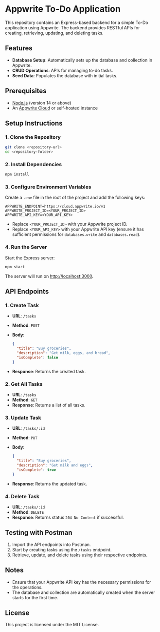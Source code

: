 # Appwrite To-Do Application

This repository contains an Express-based backend for a simple To-Do application using Appwrite. The backend provides RESTful APIs for creating, retrieving, updating, and deleting tasks.

## Features

- **Database Setup**: Automatically sets up the database and collection in Appwrite.
- **CRUD Operations**: APIs for managing to-do tasks.
- **Seed Data**: Populates the database with initial tasks.

## Prerequisites

- [Node.js](https://nodejs.org/) (version 14 or above)
- An [Appwrite Cloud](https://appwrite.io/cloud) or self-hosted instance

## Setup Instructions

### 1. Clone the Repository

```bash
git clone <repository-url>
cd <repository-folder>
```

### 2. Install Dependencies

```bash
npm install
```

### 3. Configure Environment Variables

Create a `.env` file in the root of the project and add the following keys:

```env
APPWRITE_ENDPOINT=https://cloud.appwrite.io/v1
APPWRITE_PROJECT_ID=<YOUR_PROJECT_ID>
APPWRITE_API_KEY=<YOUR_API_KEY>
```

- Replace `<YOUR_PROJECT_ID>` with your Appwrite project ID.
- Replace `<YOUR_API_KEY>` with your Appwrite API key (ensure it has sufficient permissions for `databases.write` and `databases.read`).

### 4. Run the Server

Start the Express server:

```bash
npm start
```

The server will run on [http://localhost:3000](http://localhost:3000).

## API Endpoints

### 1. Create Task

- **URL**: `/tasks`
- **Method**: `POST`
- **Body**:
  
  ```json
  {
    "title": "Buy groceries",
    "description": "Get milk, eggs, and bread",
    "isComplete": false
  }
  ```
- **Response**: Returns the created task.

### 2. Get All Tasks

- **URL**: `/tasks`
- **Method**: `GET`
- **Response**: Returns a list of all tasks.

### 3. Update Task

- **URL**: `/tasks/:id`
- **Method**: `PUT`
- **Body**:
  
  ```json
  {
    "title": "Buy groceries",
    "description": "Get milk and eggs",
    "isComplete": true
  }
  ```
- **Response**: Returns the updated task.

### 4. Delete Task

- **URL**: `/tasks/:id`
- **Method**: `DELETE`
- **Response**: Returns status `204 No Content` if successful.

## Testing with Postman

1. Import the API endpoints into Postman.
2. Start by creating tasks using the `/tasks` endpoint.
3. Retrieve, update, and delete tasks using their respective endpoints.


## Notes

- Ensure that your Appwrite API key has the necessary permissions for the operations.
- The database and collection are automatically created when the server starts for the first time.

## License

This project is licensed under the MIT License.
